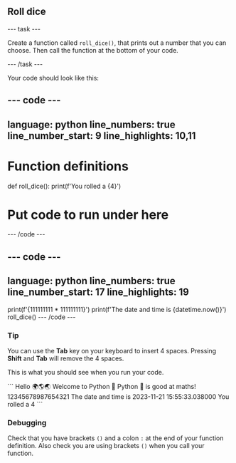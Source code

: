 <h2 class="c-project-heading--task">Roll dice</h2>

--- task ---

Create a function called `roll_dice()`, that prints out a number that you can choose. Then call the function at the bottom of your code.

--- /task ---

Your code should look like this:

--- code ---
---
language: python
line_numbers: true
line_number_start: 9
line_highlights: 10,11
---
# Function definitions        
def roll_dice():
    print(f'You rolled a {4}')
    
# Put code to run under here
--- /code ---

--- code ---
---
language: python
line_numbers: true
line_number_start: 17
line_highlights: 19
---
print(f'{111111111 * 111111111}')
print(f'The date and time is {datetime.now()}')
roll_dice()
--- /code ---

<div class="c-project-callout c-project-callout--tip">

### Tip

You can use the **Tab** key on your keyboard to insert 4 spaces. Pressing **Shift** and **Tab** will remove the 4 spaces.

</div>

This is what you should see when you run your code.

<div class="c-project-output">
```
Hello 🌍🌎🌏
Welcome to Python 🐍
Python 🐍 is good at maths!
12345678987654321
The date and time is 2023-11-21 15:55:33.038000
You rolled a 4
```
</div>

<div class="c-project-callout c-project-callout--debug">

### Debugging

Check that you have brackets `()` and a colon `:` at the end of your function definition. Also check you are using brackets `()` when you call your function.

</div>
